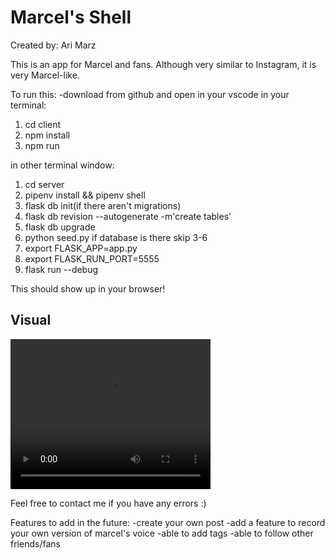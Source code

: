 # Marcel's Shell
Created by: Ari Marz

This is an app for Marcel and fans. Although very similar to Instagram, it is very Marcel-like.

To run this:
-download from github and open in your vscode
in your terminal:
1. cd client
2. npm install
3. npm run

in other terminal window:
1. cd server
2. pipenv install && pipenv shell
3. flask db init(if there aren't migrations)
4. flask db revision --autogenerate -m'create tables'
5. flask db upgrade
6. python seed.py
if database is there skip 3-6
7. export FLASK_APP=app.py
8. export FLASK_RUN_PORT=5555
9. flask run --debug

This should show up in your browser!

## Visual
<video width="320" height="240" controls>
  <source src="./client/public/videos/MarcelsShellGitHubdemo.mp4" type="video/mp4">
  Your browser does not support the video tag.
</video>




Feel free to contact me if you have any errors :)

Features to add in the future:
-create your own post
-add a feature to record your own version of marcel's voice 
-able to add tags
-able to follow other friends/fans
